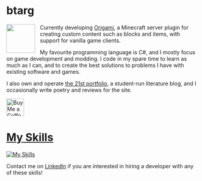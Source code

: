 # btarg
<a href="https://github.com/btarg/Origami"><img align='left' height='75' src='https://github.com/btarg/Origami/blob/master/crane.png?raw=true' style='padding-right: 10px;' /></a>

Currently developing [Origami](https://github.com/btarg/Origami), a Minecraft server plugin for creating custom content such as blocks and items, with support for vanilla game clients.

My favourite programming language is C#, and I mostly focus on game development and modding. I code in my spare time to learn as much as I can, and to create the best solutions to problems I have with existing software and games.

I also own and operate [the 21st portfolio](https://21stportfolio.com), a student-run literature blog, and I occasionally write poetry and reviews for the site.

<a href='https://ko-fi.com/btarg' target='_blank'><img height='35' style='border:0px;height:46px;' src='https://az743702.vo.msecnd.net/cdn/kofi3.png?v=0' border='0' alt='Buy Me a Coffee at ko-fi.com' />

# My Skills
[![My Skills](https://skillicons.dev/icons?i=github,java,cs,unity,python,idea,discord,bots,linux,nginx,gcp,ps,md,netlify,powershell)](https://skillicons.dev)

Contact me on [LinkedIn](https://www.linkedin.com/in/benjamin-targett-1298ab29a/) if you are interested in hiring a developer with any of these skills!